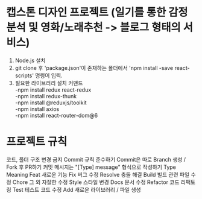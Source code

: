 # 캡스톤 디자인 프로젝트 (일기를 통한 감정 분석 및 영화/노래추천 -> 블로그 형태의 서비스)  

1. Node.js 설치  
2. git clone 후 'package.json'이 존재하는 폴더에서 'npm install -save react-scripts' 명령어 입력.  
3. 필요한 라이브러리 설치 커맨드  
  -npm install redux react-redux  
  -npm install redux-thunk  
  -npm install @reduxjs/toolkit  
  -npm install axios  
  -npm install react-router-dom@6  
    
# 프로젝트 규칙
코드, 폴더 구조 변경 금지
Commit 규칙 준수하기
Commit은 따로 Branch 생성 / Fork 후 PR하기
커밋 메시지는 "[Type] message" 형식으로 작성하기
Type	Meaning
Feat	새로운 기능
Fix	버그 수정
Resolve	충돌 해결
Build	빌드 관련 파일 수정
Chore	그 외 자잘한 수정
Style	스타일 변경
Docs	문서 수정
Refactor	코드 리팩토링
Test	테스트 코드 수정
Add	새로운 라이브러리 / 파일 생성

